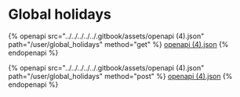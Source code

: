# Global holidays

{% openapi src="../../../../../.gitbook/assets/openapi (4).json" path="/user/global_holidays" method="get" %}
[openapi (4).json](<../../../../../.gitbook/assets/openapi (4).json>)
{% endopenapi %}

{% openapi src="../../../../../.gitbook/assets/openapi (4).json" path="/user/global_holidays" method="post" %}
[openapi (4).json](<../../../../../.gitbook/assets/openapi (4).json>)
{% endopenapi %}
